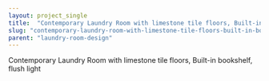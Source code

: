 ```yaml
---
layout: project_single
title:  "Contemporary Laundry Room with limestone tile floors, Built-in bookshelf, flush light"
slug: "contemporary-laundry-room-with-limestone-tile-floors-built-in-bookshelf-flush-light"
parent: "laundry-room-design"
---
```

Contemporary Laundry Room with limestone tile floors, Built-in bookshelf, flush light